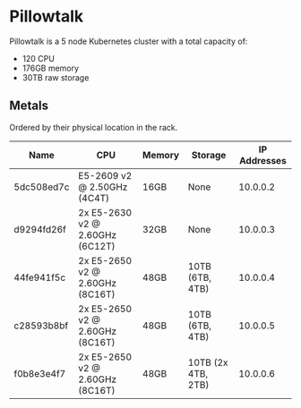 # Pillowtalk

Pillowtalk is a 5 node Kubernetes cluster with a total capacity of:
- 120 CPU
- 176GB memory
- 30TB raw storage

## Metals

Ordered by their physical location in the rack.

| Name       | CPU                             | Memory | Storage            | IP Addresses |
| ---------- | ------------------------------- | ------ | ------------------ | ------------ |
| 5dc508ed7c | E5-2609 v2 @ 2.50GHz (4C4T)     | 16GB   | None               | 10.0.0.2     |
| d9294fd26f | 2x E5-2630 v2 @ 2.60GHz (6C12T) | 32GB   | None               | 10.0.0.3     |
| 44fe941f5c | 2x E5-2650 v2 @ 2.60GHz (8C16T) | 48GB   | 10TB (6TB, 4TB)    | 10.0.0.4     |
| c28593b8bf | 2x E5-2650 v2 @ 2.60GHz (8C16T) | 48GB   | 10TB (6TB, 4TB)    | 10.0.0.5     |
| f0b8e3e4f7 | 2x E5-2650 v2 @ 2.60GHz (8C16T) | 48GB   | 10TB (2x 4TB, 2TB) | 10.0.0.6     |
